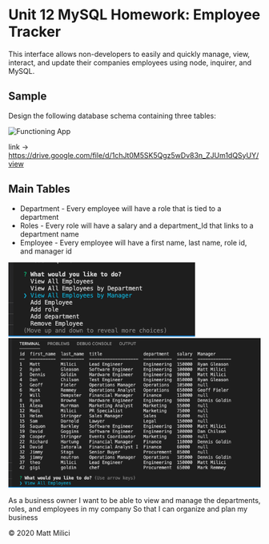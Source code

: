 # Unit 12 MySQL Homework: Employee Tracker

This interface allows non-developers to easily and quickly manage, view, interact, and update their companies employees using node, inquirer, and MySQL.

## Sample

Design the following database schema containing three tables:

![Functioning App](https://drive.google.com/file/d/1chJt0M5SK5Qgz5wDv83n_ZJUm1dQSyUY/view)

link -> https://drive.google.com/file/d/1chJt0M5SK5Qgz5wDv83n_ZJUm1dQSyUY/view

## Main Tables

- Department - Every employee will have a role that is tied to a department
- Roles - Every role will have a salary and a department_Id that links to a department name
- Employee - Every employee will have a first name, last name, role id, and manager id

![standard prompts you will/can be asked](./img/img1.png)
![results from the query request](./img/img2.png)

As a business owner
I want to be able to view and manage the departments, roles, and employees in my company
So that I can organize and plan my business

© 2020 Matt Milici
